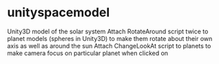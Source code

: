 # unityspacemodel
Unity3D model of the solar system
Attach RotateAround script twice to planet models (spheres in Unity3D) to make them rotate about their own axis as well as around the sun
Attach ChangeLookAt script to planets to make camera focus on particular planet when clicked on 
